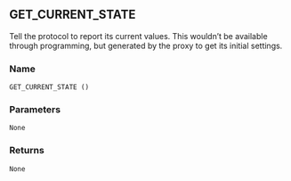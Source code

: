 ## GET\_CURRENT\_STATE

Tell the protocol to report its current values. This wouldn’t be available through programming, but generated by the proxy to get its initial settings.


### Name

`GET_CURRENT_STATE ()`


### Parameters

`None`


### Returns

`None`
